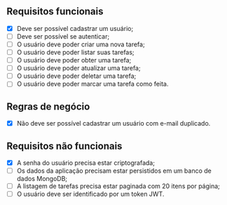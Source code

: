 ## Requisitos funcionais

- [x] Deve ser possível cadastrar um usuário;
- [ ] Deve ser possível se autenticar;
- [ ] O usuário deve poder criar uma nova tarefa;
- [ ] O usuário deve poder listar suas tarefas;
- [ ] O usuário deve poder obter uma tarefa;
- [ ] O usuário deve poder atualizar uma tarefa;
- [ ] O usuário deve poder deletar uma tarefa;
- [ ] O usuário deve poder marcar uma tarefa como feita.

## Regras de negócio

- [x] Não deve ser possível cadastrar um usuário com e-mail duplicado.

## Requisitos não funcionais

- [x] A senha do usuário precisa estar criptografada;
- [ ] Os dados da aplicação precisam estar persistidos em um banco de dados MongoDB;
- [ ] A listagem de tarefas precisa estar paginada com 20 itens por página;
- [ ] O usuário deve ser identificado por um token JWT.
